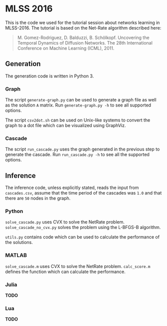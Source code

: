 # MLSS 2016

This is the code we used for the tutorial session about networks learning in MLSS-2016.
The tutorial is based on the Net-Rate algorithm described here:

> M. Gomez-Rodriguez, D. Balduzzi, B. Schölkopf. Uncovering the Temporal Dynamics of Diffusion Networks. The 28th International Conference on Machine Learning (ICML), 2011.

## Generation 

The generation code is written in Python 3.

### Graph

The script `generate-graph.py` can be used to generate a graph file as well as
the solution `A` matrix. Run `generate-graph.py -h` to see all supported options.

The script `csv2dot.sh` can be used on Unix-like systems to convert the graph
to a dot file which can be visualized using GraphViz.

### Cascade

The script `run_cascade.py` uses the graph generated in the previous step to
generate the cascade. Run `run_cascade.py -h` to see all the supported options.

## Inference

The inference code, unless explicitly stated, reads the input from
`cascades.csv`, assume that the time period of the cascades was `1.0` and
that there are `50` nodes in the graph.

### Python

`solve_cascade.py` uses CVX to solve the NetRate problem. 
`solve_cascade_no_cvx.py` solves the problem using the L-BFGS-B algorithm.

`utils.py` contains code which can be used to calculate the performance
of the solutions.

### MATLAB

`solve_cascade.m` uses CVX to solve the NetRate problem.
`calc_score.m` defines the function which can calculate the performance.

### Julia

**TODO**

### Lua

**TODO**

